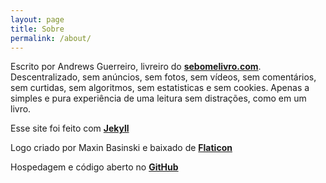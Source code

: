 ```yaml
---
layout: page
title: Sobre
permalink: /about/
---
```


Escrito por Andrews Guerreiro, livreiro do **[sebomelivro.com](https://sebomelivro.com)**. Descentralizado, sem anúncios, sem fotos, sem vídeos, sem comentários, sem curtidas, sem algoritmos, sem estatisticas e sem cookies. Apenas a simples e pura experiência de uma leitura sem distrações, como em um livro.

Esse site foi feito com **[Jekyll](https://jekyllrb.com/)**

Logo criado por Maxin Basinski e baixado de **[Flaticon](https://www.flaticon.com/free-icons/typewriter)**

Hospedagem e código aberto no **[GitHub](https://github.com/andguerreiro/jekyll)**
